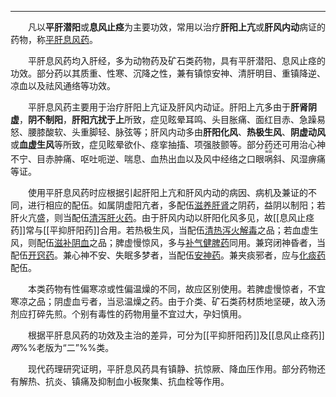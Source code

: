 ---
&emsp;&emsp;凡以**平肝潜阳**或**息风止痉**为主要功效，常用以治疗**肝阳上亢**或**肝风内动**病证的药物，称<ins>平肝息风药</ins>。

&emsp;&emsp;平肝息风药均入肝经，多为动物药及矿石类药物，具有平肝潜阳、息风止痉的功效。部分药以其质重、性寒、沉降之性，兼有镇惊安神、清肝明目、重镇降逆、凉血以及祛风通络等功效。

&emsp;&emsp;平肝息风药主要用于治疗肝阳上亢证及肝风内动证。肝阳上亢多由于**肝肾阴虚**，**阴不制阳**，**肝阳亢扰于上**所致，症见眩晕耳鸣、头目胀痛、面红目赤、急躁易怒、腰膝酸软、头重脚轻、脉弦等；肝风内动多由**肝阳化风**、**热极生风**、**阴虚动风**或**血虚生风**等所致，症见眩晕欲仆、痉挛抽搐、项强肢颤等。部分药还可用治心神不宁、目赤肿痛、呕吐呃逆、喘息、血热出血以及风中经络之口眼<ruby>㖞<rp>(</rp><rt>wāi</rt><rp>)</rp></ruby>斜、风湿痹痛等证。

&emsp;&emsp;使用平肝息风药时应根据引起肝阳上亢和肝风内动的病因、病机及兼证的不同，进行相应的配伍。如属阴虚阳亢者，多配伍<ins>滋养肝肾</ins>之阴药，益阴以制阳；若肝火亢盛，则当配伍<ins>清泻肝火药</ins>。由于肝风内动以肝阳化风多见，故[[息风止痉药]]常与[[平抑肝阳药]]合用<dfn>。</dfn>若热极生风，当配伍<ins>清热泻火解毒</ins>之品；若血虚生风，则配伍<ins>滋补阴血</ins>之品；脾虚慢惊风，多与<ins>补气健脾药</ins>同用。兼窍闭神昏者，当配伍<ins>开窍药</ins>。兼心神不安、失眠多梦者，当配伍<ins>安神药</ins>。兼夹痰邪者，应与<ins>化痰药</ins>配伍。

&emsp;&emsp;本类药物有性偏寒凉或性偏温燥的不同，故应区别使用。若脾虚慢惊者，不宜寒凉之品；阴虚血亏者，当忌温燥之药。由于介类、矿石类药材质地坚硬，故入汤剂应打碎先煎。个别有毒性的药物用量不宜过大，孕妇慎用。

&emsp;&emsp;根据平肝息风药的功效及主治的差异，可分为[[平抑肝阳药]]及[[息风止痉药]]<dfn>两</dfn>%%老版为“二”%%类。

&emsp;&emsp;现代药理研究证明，平肝息风药具有镇静、抗惊厥、降血压作用。部分药物还有解热、抗炎、镇痛及抑制血小板聚集、抗血栓等作用。
